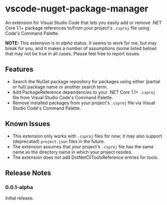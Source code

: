 # vscode-nuget-package-manager

An extension for Visual Studio Code that lets you easily add or remove 
.NET Core 1.1+ package references to/from your project's `.csproj` file
using Code's Command Palette.

**NOTE:** This extension is in _alpha_ status. It seems to work for me,
but may break for you, and it makes a number of assumptions (some listed
below) that may not be true in all cases. Please feel free to report
issues.

## Features

- Search the NuGet package repository for packages using either (partial
or full) package name or another search term.
- Add PackageReference dependencies to your .NET Core 1.1+ `.csproj` file
from Visual Studio Code's Command Palette.
- Remove installed packages from your project's `.csproj` file via Visual
Studio Code's Command Palette.

## Known Issues

- This extension only works with `.csproj` files for now; it may also
support (deprecated) `project.json` files in the future.
- The extension assumes that your project's `.csproj` file has the same
name as the directory name in which your project resides.
- The extension does not add DotNetCliToolsReference entries for tools.

## Release Notes

### 0.0.1-alpha

Initial release.

